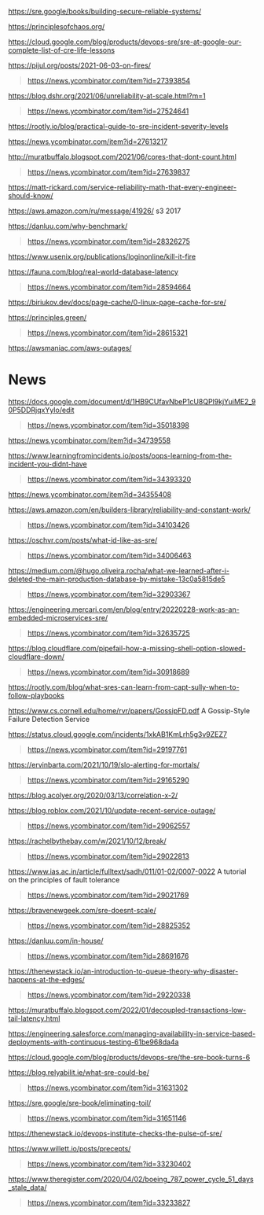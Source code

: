 https://sre.google/books/building-secure-reliable-systems/

https://principlesofchaos.org/

https://cloud.google.com/blog/products/devops-sre/sre-at-google-our-complete-list-of-cre-life-lessons

https://pijul.org/posts/2021-06-03-on-fires/
> https://news.ycombinator.com/item?id=27393854

https://blog.dshr.org/2021/06/unreliability-at-scale.html?m=1
> https://news.ycombinator.com/item?id=27524641

https://rootly.io/blog/practical-guide-to-sre-incident-severity-levels

https://news.ycombinator.com/item?id=27613217

http://muratbuffalo.blogspot.com/2021/06/cores-that-dont-count.html
> https://news.ycombinator.com/item?id=27639837

https://matt-rickard.com/service-reliability-math-that-every-engineer-should-know/

https://aws.amazon.com/ru/message/41926/ s3 2017

https://danluu.com/why-benchmark/
> https://news.ycombinator.com/item?id=28326275

https://www.usenix.org/publications/loginonline/kill-it-fire

https://fauna.com/blog/real-world-database-latency
> https://news.ycombinator.com/item?id=28594664

https://biriukov.dev/docs/page-cache/0-linux-page-cache-for-sre/

https://principles.green/
> https://news.ycombinator.com/item?id=28615321

https://awsmaniac.com/aws-outages/

# News
https://docs.google.com/document/d/1HB9CUfavNbeP1cU8QPl9kjYuiME2_90P5DDRjqxYyIo/edit
> https://news.ycombinator.com/item?id=35018398

https://news.ycombinator.com/item?id=34739558

https://www.learningfromincidents.io/posts/oops-learning-from-the-incident-you-didnt-have
> https://news.ycombinator.com/item?id=34393320

https://news.ycombinator.com/item?id=34355408

https://aws.amazon.com/en/builders-library/reliability-and-constant-work/
> https://news.ycombinator.com/item?id=34103426

https://oschvr.com/posts/what-id-like-as-sre/
> https://news.ycombinator.com/item?id=34006463

https://medium.com/@hugo.oliveira.rocha/what-we-learned-after-i-deleted-the-main-production-database-by-mistake-13c0a5815de5
> https://news.ycombinator.com/item?id=32903367

https://engineering.mercari.com/en/blog/entry/20220228-work-as-an-embedded-microservices-sre/
> https://news.ycombinator.com/item?id=32635725

https://blog.cloudflare.com/pipefail-how-a-missing-shell-option-slowed-cloudflare-down/
> https://news.ycombinator.com/item?id=30918689

https://rootly.com/blog/what-sres-can-learn-from-capt-sully-when-to-follow-playbooks

https://www.cs.cornell.edu/home/rvr/papers/GossipFD.pdf A Gossip-Style Failure Detection Service

https://status.cloud.google.com/incidents/1xkAB1KmLrh5g3v9ZEZ7
> https://news.ycombinator.com/item?id=29197761

https://ervinbarta.com/2021/10/19/slo-alerting-for-mortals/
> https://news.ycombinator.com/item?id=29165290

https://blog.acolyer.org/2020/03/13/correlation-x-2/

https://blog.roblox.com/2021/10/update-recent-service-outage/
> https://news.ycombinator.com/item?id=29062557 

https://rachelbythebay.com/w/2021/10/12/break/
> https://news.ycombinator.com/item?id=29022813

https://www.ias.ac.in/article/fulltext/sadh/011/01-02/0007-0022 A tutorial on the principles of fault tolerance
> https://news.ycombinator.com/item?id=29021769

https://bravenewgeek.com/sre-doesnt-scale/
> https://news.ycombinator.com/item?id=28825352

https://danluu.com/in-house/
> https://news.ycombinator.com/item?id=28691676

https://thenewstack.io/an-introduction-to-queue-theory-why-disaster-happens-at-the-edges/
> https://news.ycombinator.com/item?id=29220338

https://muratbuffalo.blogspot.com/2022/01/decoupled-transactions-low-tail-latency.html

https://engineering.salesforce.com/managing-availability-in-service-based-deployments-with-continuous-testing-61be968da4a

https://cloud.google.com/blog/products/devops-sre/the-sre-book-turns-6

https://blog.relyabilit.ie/what-sre-could-be/
> https://news.ycombinator.com/item?id=31631302

https://sre.google/sre-book/eliminating-toil/
> https://news.ycombinator.com/item?id=31651146

https://thenewstack.io/devops-institute-checks-the-pulse-of-sre/

https://www.willett.io/posts/precepts/
> https://news.ycombinator.com/item?id=33230402

https://www.theregister.com/2020/04/02/boeing_787_power_cycle_51_days_stale_data/
> https://news.ycombinator.com/item?id=33233827